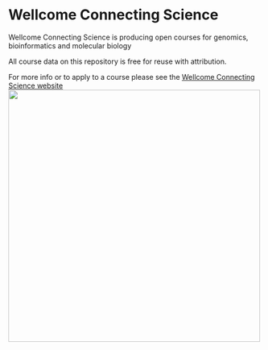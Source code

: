 # Wellcome Connecting Science

Wellcome Connecting Science is producing open courses for genomics, bioinformatics and molecular biology

All course data on this repository is free for reuse with attribution. 

For more info or to apply to a course please see the [Wellcome Connecting Science website](https://coursesandconferences.wellcomeconnectingscience.org)
<img src="https://coursesandconferences.wellcomeconnectingscience.org/wp-content/themes/wcc_courses_and_conferences/dist/assets/svg/logo.svg" width="500" height="500">
